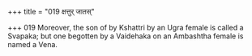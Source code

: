 +++
title = "019 क्षत्तुर् जातस्"

+++
019	Moreover, the son of by Kshattri by an Ugra female is called a Svapaka; but one begotten by a Vaidehaka on an Ambashtha female is named a Vena.